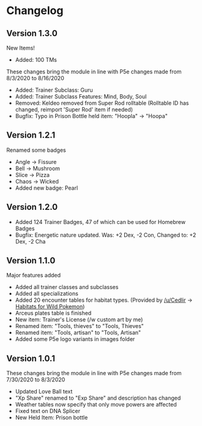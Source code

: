 # Changelog

## Version 1.3.0

New Items!

 * Added: 100 TMs

These changes bring the module in line with P5e changes made from 8/3/2020 to 8/16/2020

 * Added: Trainer Subclass: Guru
 * Added: Trainer Subclass Features: Mind, Body, Soul
 * Removed: Keldeo removed from Super Rod rolltable (Rolltable ID has changed, reimport 'Super Rod' item if needed)
 * Bugfix: Typo in Prison Bottle held item: "Hoopla" -> "Hoopa"

## Version 1.2.1

Renamed some badges

 * Angle -> Fissure
 * Bell -> Mushroom
 * Slice -> Pizza
 * Chaos -> Wicked
 * Added new badge: Pearl

## Version 1.2.0

 * Added 124 Trainer Badges, 47 of which can be used for Homebrew Badges
 * Bugfix: Energetic nature updated. Was: +2 Dex, -2 Con, Changed to: +2 Dex, -2 Cha

## Version 1.1.0

Major features added

 * Added all trainer classes and subclasses
 * Added all specializations
 * Added 20 encounter tables for habitat types. (Provided by [/u/Cedlir](https://www.reddit.com/user/Cedlir) -> [Habitats for Wild Pokemon](https://www.reddit.com/r/Pokemon5e/comments/i511dz/habitats_for_wild_pokemon/))
 * Arceus plates table is finished
 * New item: Trainer's License (/w custom art by me)
 * Renamed item: "Tools, thieves" to "Tools, Thieves"
 * Renamed item: "Tools, artisan" to "Tools, Artisan"
 * Added some P5e logo variants in images folder

## Version 1.0.1

These changes bring the module in line with P5e changes made from 7/30/2020 to 8/3/2020

 * Updated Love Ball text
 * "Xp Share" renamed to "Exp Share" and description has changed
 * Weather tables now specify that only move powers are affected
 * Fixed text on DNA Splicer
 * New Held Item: Prison bottle